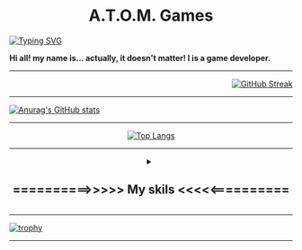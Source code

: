 
<h1 align="center">A.T.O.M. Games</h1>

[![Typing SVG](https://readme-typing-svg.herokuapp.com?font=Fira+Code&weight=500&pause=1000&color=83A06D&width=435&lines=A.T.O.M.+Games;The+Game+Development;Here+very+cool)](https://git.io/typing-svg)

<b> Hi all! my name is... actually, it doesn't matter! I is a game developer. </b>

<hr/>
<div align="right">

[![GitHub Streak](http://github-readme-streak-stats.herokuapp.com?user=ATOM-Games&theme=dark&background=000000)](https://git.io/streak-stats)

</div>
<hr/>
<div align="left">

[![Anurag's GitHub stats](https://github-readme-stats.vercel.app/api?username=ATOM-Games&theme=dark&background=000000)](https://github.com/ATOM-Games/github-readme-stats) 

</div>
<hr/>
<div align="center">

[![Top Langs](https://github-readme-stats.vercel.app/api/top-langs/?username=ATOM-Games&theme=dark&background=000000)](https://github.com/ATOM-Games/github-readme-stats)

</div>
<hr/>
<details align="center"><summary><h2>==========>>>>> My skils <<<<<==========</h2></summary>
<table align="center">
	<tr>
		<td rowspan="2">
			<img src="images/icons/ico_cpp.png" width="100px" height="100px"/>
		</td>
		<td align="left"><b><i>C++</i></b></td>
	</tr>
	<tr><td align="left">I'm develop a computer games with help Unreal Engine 5 and SFML-library<br/><br/><hr/></td></tr>
	<tr>
		<td rowspan="2">
			<img src="images/icons/ico_cs.png" width="100px" height="100px"/>
		</td>
		<td align="left"><b><i>C#</i></b></td>
	</tr>
	<tr><td align="left">I'm develop a computer games with help Unity 3D and XNA-framework<br/><br/><hr/></td></tr>
	<tr>
		<td rowspan="2">
			<img src="images/icons/ico_java.png" width="100px" height="100px"/>
		</td>
		<td align="left"><b><i>Java</i></b></td>
	</tr>
	<tr><td align="left">I'm nothing write, just included it :)))<br/><br/><hr/></td></tr>
	<tr>
		<td rowspan="2">
			<img src="images/icons/ico_node_js.png" width="100px" height="100px"/>
		</td>
		<td align="left"><b><i>Node.js</i></b></td>
	</tr>
	<tr><td align="left">I'm write server for client-server app<br/><br/><hr/></td></tr>
	<tr>
		<td rowspan="2">
			<img src="images/icons/ico_angular.png" width="100px" height="100px"/>
		</td>
		<td align="left"><b><i>Angular</i></b></td>
	</tr>
	<tr><td align="left">I'm write client for client-server app<br/><br/><hr/></td></tr>
	<tr>
		<td rowspan="2">
			<img src="images/icons/ico_react_js.png" width="100px" height="100px"/>
		</td>
		<td align="left"><b><i>React.js</i></b></td>
	</tr>
	<tr><td align="left">I'm write client for client-server app<br/><br/><hr/></td></tr>
	<tr>
		<td rowspan="2">
			<img src="images/icons/ico_php.png" width="100px" height="100px"/>
		</td align="left">
		<td align="left"><b><i>PHP</i></b></td>
	</tr>
	<tr><td align="left">I'm write server for client-server app<br/><br/><hr/></td></tr>
	<tr>
		<td rowspan="2">
			<img src="images/icons/ico_python.png" width="100px" height="100px"/>
		</td>
		<td align="left"><b><i>Python</i></b></td>
	</tr>
	<tr><td align="left">I'm write module for neyro-analysis<br/><br/><hr/></td></tr>
</table>

</details>

<hr/>

[![trophy](https://github-profile-trophy.vercel.app/?username=ATOM-Games&theme=dark&background=000000)](https://github.com/ATOM-Games/github-profile-trophy)

<hr/>



<div>

</div>













